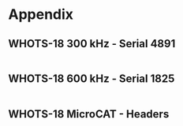 # Appendix


## WHOTS-18 300 kHz - Serial 4891

```{literalinclude} appendices/whots18_deploy_300khz_4891.txt
```

## WHOTS-18 600 kHz - Serial 1825

```{literalinclude} appendices/whots18_deploy_600khz_1825.txt
```

## WHOTS-18 MicroCAT - Headers

```{literalinclude} appendices/metadata_headers_part1.txt
```

```{literalinclude} appendices/metadata_headers_part2.txt
```
